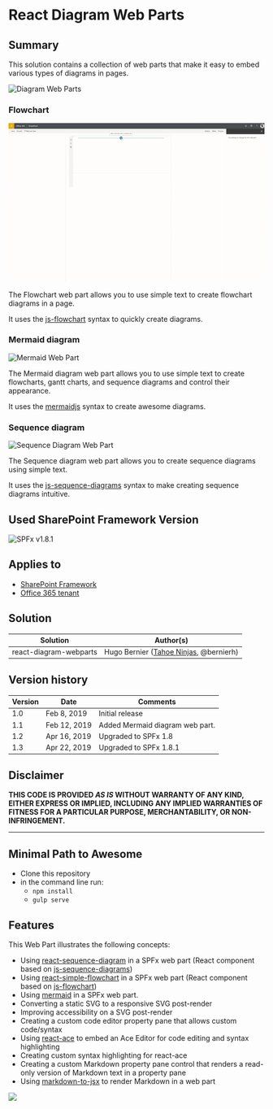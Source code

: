# React Diagram Web Parts

## Summary

This solution contains a collection of web parts that make it easy
to embed various types of diagrams in pages.

![Diagram Web Parts](./assets/DiagramWebParts.gif)

### Flowchart

![Flowchart Web Part](./assets/FlowChartWebPart.gif)

The Flowchart web part allows you to use simple text to create flowchart diagrams in a page.

It uses the [js-flowchart](https://github.com/adrai/flowchart.js) syntax to quickly create diagrams.

### Mermaid diagram

![Mermaid Web Part](./assets/MermaidWebPart.gif)

The Mermaid diagram web part allows you to use simple text to create flowcharts, gantt charts, and sequence diagrams and control their appearance.

It uses the [mermaidjs](https://mermaidjs.github.io/) syntax to create awesome diagrams.

### Sequence diagram

![Sequence Diagram Web Part](./assets/SequenceWebPart.gif)

The Sequence diagram web part allows you to create sequence diagrams using simple text.

It uses the [js-sequence-diagrams](https://bramp.github.io/js-sequence-diagrams/) syntax to make creating sequence diagrams intuitive.

## Used SharePoint Framework Version

![SPFx v1.8.1](https://img.shields.io/badge/SPFx-1.8.1-green.svg)

## Applies to

* [SharePoint Framework](https:/dev.office.com/sharepoint)
* [Office 365 tenant](https://dev.office.com/sharepoint/docs/spfx/set-up-your-development-environment)

## Solution

Solution|Author(s)
--------|---------
react-diagram-webparts | Hugo Bernier ([Tahoe Ninjas](http://tahoeninjas.blog), @bernierh)

## Version history

Version|Date|Comments
-------|----|--------
1.0|Feb 8, 2019|Initial release
1.1|Feb 12, 2019|Added Mermaid diagram web part.
1.2|Apr 16, 2019|Upgraded to SPFx 1.8
1.3|Apr 22, 2019|Upgraded to SPFx 1.8.1

## Disclaimer

**THIS CODE IS PROVIDED *AS IS* WITHOUT WARRANTY OF ANY KIND, EITHER EXPRESS OR IMPLIED, INCLUDING ANY IMPLIED WARRANTIES OF FITNESS FOR A PARTICULAR PURPOSE, MERCHANTABILITY, OR NON-INFRINGEMENT.**

---

## Minimal Path to Awesome

* Clone this repository
* in the command line run:
  * `npm install`
  * `gulp serve`

## Features

This Web Part illustrates the following concepts:

* Using [react-sequence-diagram](https://github.com/zfanta/react-sequence-diagram) in a SPFx web part (React component based on [js-sequence-diagrams](https://bramp.github.io/js-sequence-diagrams/))
* Using [react-simple-flowchart](https://github.com/alwinn1977/react-simple-flowchart) in a SPFx web part (React component based on [js-flowchart](https://github.com/adrai/flowchart.js))
* Using [mermaid](https://github.com/knsv/mermaid) in a SPFx web part.
* Converting a static SVG to a responsive SVG post-render
* Improving accessibility on a SVG post-render
* Creating a custom code editor property pane that allows custom code/syntax
* Using [react-ace](https://github.com/securingsincity/react-ace) to embed an Ace Editor for code editing and syntax highlighting
* Creating custom syntax highlighting for react-ace
* Creating a custom Markdown property pane control that renders a read-only version of Markdown text in a property pane
* Using [markdown-to-jsx](https://github.com/probablyup/markdown-to-jsx) to render Markdown in a web part

<img src="https://telemetry.sharepointpnp.com/sp-dev-fx-webparts/samples/react-diagram-webparts" />
